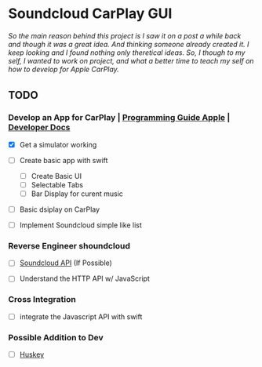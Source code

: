 # Soundcloud CarPlay GUI
###### So the main reason behind this project is I saw it on a post a while back and though it was a great idea. And thinking someone already created it. I keep looking and I found nothing only theretical ideas. So, I though to my self, I wanted to work on project, and what a better time to teach my self on how to develop for Apple CarPlay.

## TODO

### Develop an App for CarPlay | [Programming Guide Apple](https://developer.apple.com/carplay/documentation/CarPlay-App-Programming-Guide.pdf) | [Developer Docs](https://developer.apple.com/documentation/carplay/)
- [x] Get a simulator working
- [ ] Create basic app with swift
	- [ ] Create Basic UI
	- [ ] Selectable Tabs
	- [ ] Bar Display for curent music
- [ ] Basic dsiplay on CarPlay
- [ ] Implement Soundcloud simple like list


### Reverse Engineer shoundcloud
- [ ] [Soundcloud API](https://developers.soundcloud.com/docs) (If Possible)
- [ ] Understand the HTTP API w/ JavaScript


### Cross Integration
- [ ] integrate the Javascript API with swift


### Possible Addition to Dev
- [ ] [Huskey](https://typicode.github.io/husky/#/)
